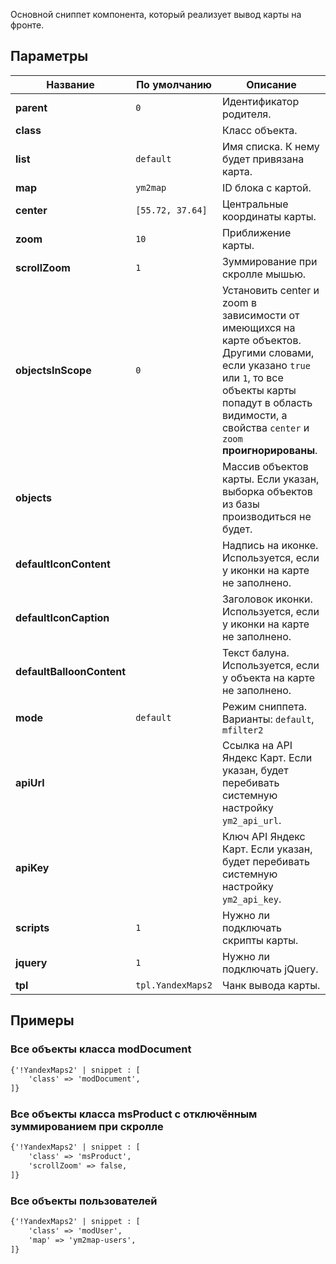 Основной сниппет компонента, который реализует вывод карты на фронте.

## Параметры

Название					| По умолчанию									| Описание
----------------------------|-----------------------------------------------|------------------------------------------------------------------------------------------
**parent**			        | `0`             								| Идентификатор родителя.
**class**					|    											| Класс объекта.
**list**		     		| `default`    									| Имя списка. К нему будет привязана карта.
**map**		     	    	| `ym2map`    									| ID блока с картой.
**center**		     	    | `[55.72, 37.64]`    							| Центральные координаты карты.
**zoom**		     	    | `10`                							| Приближение карты.
**scrollZoom**		     	| `1`                							| Зуммирование при скролле мышью.
**objectsInScope**		    | `0`                							| Установить center и zoom в зависимости от имеющихся на карте объектов. Другими словами, если указано `true` или `1`, то все объекты карты попадут в область видимости, а свойства `center` и `zoom` **проигнорированы**.
**objects**		     	    |               							    | Массив объектов карты. Если указан, выборка объектов из базы производиться не будет.
**defaultIconContent**		|               							    | Надпись на иконке. Используется, если у иконки на карте не заполнено.
**defaultIconCaption**		|               							    | Заголовок иконки. Используется, если у иконки на карте не заполнено.
**defaultBalloonContent**   |               							    | Текст балуна. Используется, если у объекта на карте не заполнено.
**mode**		     	    | `default`            							| Режим сниппета. Варианты: `default`, `mfilter2`
**apiUrl**		     	    |             							        | Ссылка на API Яндекс Карт. Если указан, будет перебивать системную настройку `ym2_api_url`.
**apiKey**		     	    |             							        | Ключ API Яндекс Карт. Если указан, будет перебивать системную настройку `ym2_api_key`.
**scripts**		     	    | `1`            							    | Нужно ли подключать скрипты карты.
**jquery**		     	    | `1`            							    | Нужно ли подключать jQuery.
**tpl**		         	    | `tpl.YandexMaps2`        					    | Чанк вывода карты.

## Примеры
### Все объекты класса modDocument
```html
{'!YandexMaps2' | snippet : [
    'class' => 'modDocument',
]}
```

### Все объекты класса msProduct с отключённым зуммированием при скролле
```html
{'!YandexMaps2' | snippet : [
    'class' => 'msProduct',
    'scrollZoom' => false,
]}
```

### Все объекты пользователей
```html
{'!YandexMaps2' | snippet : [
    'class' => 'modUser',
    'map' => 'ym2map-users',
]}
```